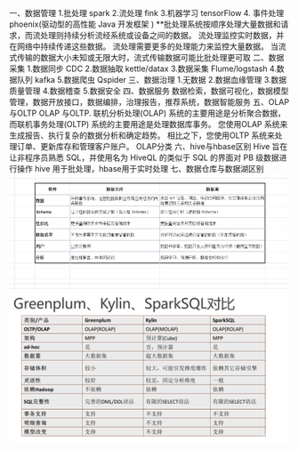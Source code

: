 
一、数据管理
    1.批处理 spark
    2.流处理 fink 
    3.机器学习 tensorFlow
    4. 事件处理 phoenix(驱动型的高性能 Java 开发框架 )
   **批处理系统按顺序处理大量数据和请求，而流处理则持续分析流经系统或设备之间的数据。 流处理监控实时数据，并在网络中持续传递这些数据。 流处理需要更多的处理能力来监控大量数据。 当流式传输的数据大小未知或无限大时，流式传输数据可能比批处理更可取
二、数据采集
	1.数据同步 CDC
	2.数据抽取 kettle/datax
	3.数据采集	Flume/logstash
	4.数据队列	kafka
	5.数据爬虫  Qspider
三、数据治理
	1.无数据	2.数据血缘管理	3.数据质量管理	4.数据稽查	5.数据安全
四、数据服务
	数据检索，数据可视化，数据模型管理，数据开放接口，数据编排，治理报告，推荐系统，数据智能服务
五、OLAP与OLTP
	OLAP 与OLTP. 联机分析处理(OLAP) 系统的主要用途是分析聚合数据，而联机事务处理(OLTP) 系统的主要用途是处理数据库事务。 您使用OLAP 系统来生成报告、执行复杂的数据分析和确定趋势。 相比之下，您使用OLTP 系统来处理订单、更新库存和管理客户账户。
	OLAP分类
六、hive与hbase区别
	Hive 旨在让非程序员熟悉 SQL，并使用名为 HiveQL 的类似于 SQL 的界面对 PB 级数据进行操作 hive 用于批处理，hbase用于实时处理
七、数据仓库与数据湖区别 
 ![输入图片说明](images/数据仓库与数据湖.png "数据仓库与数据湖.png")
 ![输入图片说明](images/OLAP数据库选型.png "OLAP数据库选型.png")